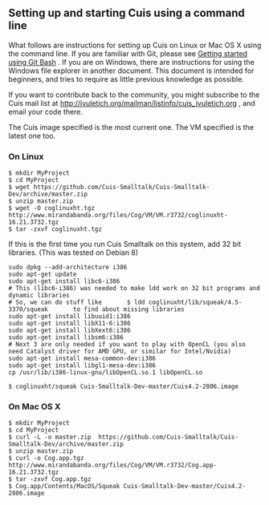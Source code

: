 ## Setting up and starting Cuis using a command line

What follows are instructions for setting up Cuis on Linux or Mac OS X using the command line. If you are familiar with Git, please see [Getting started using Git Bash](GettingStarted-UsingGitAndCommandline.md) . If you are on Windows, there are instructions for using the Windows file explorer in another document. This document is intended for beginners, and tries to require as little previous knowledge as possible.

If you want to contribute back to the community, you might subscribe to the Cuis mail list at http://jvuletich.org/mailman/listinfo/cuis_jvuletich.org , and email your code there.

The Cuis image specified is the most current one. The VM specified is the latest one too.

### On Linux ###
```
$ mkdir MyProject
$ cd MyProject
$ wget https://github.com/Cuis-Smalltalk/Cuis-Smalltalk-Dev/archive/master.zip
$ unzip master.zip
$ wget -O coglinuxht.tgz http://www.mirandabanda.org/files/Cog/VM/VM.r3732/coglinuxht-16.21.3732.tgz
$ tar -zxvf coglinuxht.tgz
```
If this is the first time you run Cuis Smalltalk on this system, add 32 bit libraries.
(This was tested on Debian 8)
```
sudo dpkg --add-architecture i386
sudo apt-get update
sudo apt-get install libc6-i386
# This (libc6-i386) was needed to make ldd work on 32 bit programs and dynamic libraries
# So, we can do stuff like       $ ldd coglinuxht/lib/squeak/4.5-3370/squeak       to find about missing libraries
sudo apt-get install libuuid1:i386
sudo apt-get install libX11-6:i386
sudo apt-get install libXext6:i386
sudo apt-get install libsm6:i386
# Next 3 are only needed if you want to play with OpenCL (you also need Catalyst driver for AMD GPU, or similar for Intel/Nvidia)
sudo apt-get install mesa-common-dev:i386
sudo apt-get install libgl1-mesa-dev:i386
cp /usr/lib/i386-linux-gnu/libOpenCL.so.1 libOpenCL.so
```
```
$ coglinuxht/squeak Cuis-Smalltalk-Dev-master/Cuis4.2-2806.image
```

### On Mac OS X ###
```
$ mkdir MyProject
$ cd MyProject
$ curl -L -o master.zip  https://github.com/Cuis-Smalltalk/Cuis-Smalltalk-Dev/archive/master.zip
$ unzip master.zip
$ curl -o Cog.app.tgz http://www.mirandabanda.org/files/Cog/VM/VM.r3732/Cog.app-16.21.3732.tgz
$ tar -zxvf Cog.app.tgz
$ Cog.app/Contents/MacOS/Squeak Cuis-Smalltalk-Dev-master/Cuis4.2-2806.image
```